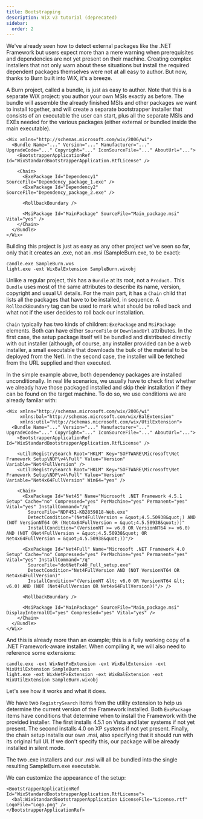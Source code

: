 ```yaml
---
title: Bootstrapping
description: WiX v3 tutorial (deprecated)
sidebar:
  order: 2
---
```


We've already seen how to detect external packages like the .NET Framework but users expect more than a mere warning when prerequisites and dependencies are not yet present on their machine. Creating complex installers that not only warn about these situations but install the required dependent packages themselves were not at all easy to author. But now, thanks to Burn built into WiX, it's a breeze.

A Burn project, called a bundle, is just as easy to author. Note that this is a separate WiX project: you author your own MSIs exactly as before. The bundle will assemble the already finished MSIs and other packages we want to install together, and will create a separate bootstrapper installer that consists of an executable the user can start, plus all the separate MSIs and EXEs needed for the various packages (either external or bundled inside the main executable).

    <Wix xmlns="http://schemas.microsoft.com/wix/2006/wi">
      <Bundle Name="..." Version="..." Manufacturer="..." UpgradeCode="..." Copyright="..." IconSourceFile="..." AboutUrl="...">
        <BootstrapperApplicationRef Id="WixStandardBootstrapperApplication.RtfLicense" />

        <Chain>
          <ExePackage Id="Dependency1" SourceFile="Dependency_package_1.exe" />
          <ExePackage Id="Dependency2" SourceFile="Dependency_package_2.exe" />

          <RollbackBoundary />

          <MsiPackage Id="MainPackage" SourceFile="Main_package.msi" Vital="yes" />
        </Chain>
      </Bundle>
    </Wix>

Building this project is just as easy as any other project we've seen so far, only that it creates an .exe, not an .msi (SampleBurn.exe, to be exact):

    candle.exe SampleBurn.wxs
    light.exe -ext WixBalExtension SampleBurn.wixobj

Unlike a regular project, this has a `Bundle` at its root, not a `Product.` This `Bundle` uses most of the same attributes to describe its name, version, copyright and usual UI details. For the main part, it has a `Chain` child that lists all the packages that have to be installed, in sequence. A `RollbackBoundary` tag can be used to mark what should be rolled back and what not if the user decides to roll back our installation.

`Chain` typically has two kinds of children: `ExePackage` and `MsiPackage` elements. Both can have either `SourceFile` or `DownloadUrl` attributes. In the first case, the setup package itself will be bundled and distributed directly with out installer (although, of course, any installer provided can be a web installer, a small executable that downloads the bulk of the material to be deployed from the Net). In the second case, the installer will be fetched from the URL supplied and then executed.

In the simple example above, both dependency packages are installed unconditionally. In real life scenarios, we usually have to check first whether we already have those packaged installed and skip their installation if they can be found on the target machine. To do so, we use conditions we are already familar with:

    <Wix xmlns="http://schemas.microsoft.com/wix/2006/wi"
         xmlns:bal="http://schemas.microsoft.com/wix/BalExtension"
         xmlns:util="http://schemas.microsoft.com/wix/UtilExtension">
      <Bundle Name="..." Version="..." Manufacturer="..." UpgradeCode="..." Copyright="..." IconSourceFile="..." AboutUrl="...">
        <BootstrapperApplicationRef Id="WixStandardBootstrapperApplication.RtfLicense" />

        <util:RegistrySearch Root="HKLM" Key="SOFTWARE\Microsoft\Net Framework Setup\NDP\v4\Full" Value="Version" Variable="Net4FullVersion" />
        <util:RegistrySearch Root="HKLM" Key="SOFTWARE\Microsoft\Net Framework Setup\NDP\v4\Full" Value="Version" Variable="Net4x64FullVersion" Win64="yes" />

        <Chain>
          <ExePackage Id="Net45" Name="Microsoft .NET Framework 4.5.1 Setup" Cache="no" Compressed="yes" PerMachine="yes" Permanent="yes" Vital="yes" InstallCommand="/q"
            SourceFile="NDP451-KB2859818-Web.exe"
            DetectCondition="(Net4FullVersion = &quot;4.5.50938&quot;) AND (NOT VersionNT64 OR (Net4x64FullVersion = &quot;4.5.50938&quot;))"
            InstallCondition="(VersionNT >= v6.0 OR VersionNT64 >= v6.0) AND (NOT (Net4FullVersion = &quot;4.5.50938&quot; OR Net4x64FullVersion = &quot;4.5.50938&quot;))"/>

          <ExePackage Id="Net4Full" Name="Microsoft .NET Framework 4.0 Setup" Cache="no" Compressed="yes" PerMachine="yes" Permanent="yes" Vital="yes" InstallCommand="/q"
            SourceFile="dotNetFx40_Full_setup.exe"
            DetectCondition="Net4FullVersion AND (NOT VersionNT64 OR Net4x64FullVersion)"
            InstallCondition="(VersionNT &lt; v6.0 OR VersionNT64 &lt; v6.0) AND (NOT (Net4FullVersion OR Net4x64FullVersion))"/> />

          <RollbackBoundary />

          <MsiPackage Id="MainPackage" SourceFile="Main_package.msi" DisplayInternalUI="yes" Compressed="yes" Vital="yes" />
        </Chain>
      </Bundle>
    </Wix>

And this is already more than an example; this is a fully working copy of a .NET Framework-aware installer. When compiling it, we will also need to reference some extensions:

    candle.exe -ext WixNetFxExtension -ext WixBalExtension -ext WixUtilExtension SampleBurn.wxs
    light.exe -ext WixNetFxExtension -ext WixBalExtension -ext WixUtilExtension SampleBurn.wixobj

Let's see how it works and what it does.

We have two `RegistrySearch` items from the utility extension to help us determine the current version of the Framework installed. Both `ExePackage` items have conditions that determine when to install the Framework with the provided installer. The first installs 4.5.1 on Vista and later systems if not yet present. The second installs 4.0 on XP systems if not yet present. Finally, the chain setup installs our own .msi, also specifying that it should run with its original full UI. If we don't specify this, our package will be already installed in silent mode.

The two .exe installers and our .msi will all be bundled into the single resulting SampleBurn.exe executable.

We can customize the appearance of the setup:

    <BootstrapperApplicationRef Id="WixStandardBootstrapperApplication.RtfLicense">
      <bal:WixStandardBootstrapperApplication LicenseFile="License.rtf" LogoFile="Logo.png" />
    </BootstrapperApplicationRef>

